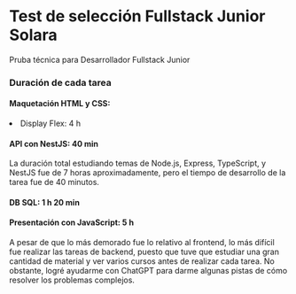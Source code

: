 <h1>Test de selección Fullstack Junior Solara</h1>
<p>Pruba técnica para Desarrollador Fullstack Junior</p>

<h3>Duración de cada tarea</h3>
<h4>Maquetación HTML y CSS:</h4>
<li>Display Flex: 4 h</li>
<h4>API con NestJS: 40 min</h4>
<p>La duración total estudiando temas de Node.js, Express, TypeScript, y NestJS fue de 7 horas aproximadamente, pero el tiempo de desarrollo de la tarea fue de 40 minutos.</p>
<h4>DB SQL: 1 h 20 min</h4>
<h4>Presentación con JavaScript: 5 h</h4>

<p>A pesar de que lo más demorado fue lo relativo al frontend, lo más difícil fue realizar las tareas de backend, puesto que tuve que estudiar una gran cantidad de material y ver varios cursos antes de realizar cada tarea. No obstante, logré ayudarme con ChatGPT para darme algunas pistas de cómo resolver los problemas complejos.</p>
